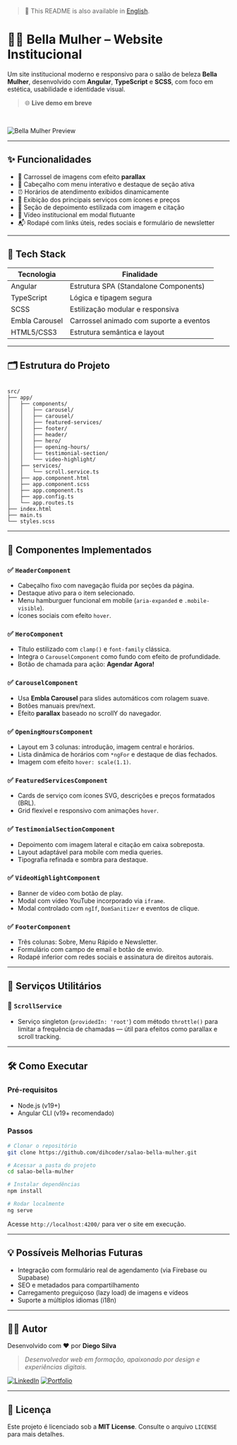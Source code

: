 > 📘 This README is also available in [English](./README.md).

# 💇‍♀️ Bella Mulher – Website Institucional

Um site institucional moderno e responsivo para o salão de beleza **Bella Mulher**, desenvolvido com **Angular**, **TypeScript** e **SCSS**, com foco em estética, usabilidade e identidade visual.  

> 🌐 **Live demo em breve**

<br/>

![Bella Mulher Preview](website-preview.png)

---

## ✨ Funcionalidades

- 🌟 Carrossel de imagens com efeito **parallax**
- 🧭 Cabeçalho com menu interativo e destaque de seção ativa
- ⏰ Horários de atendimento exibidos dinamicamente
- 💅 Exibição dos principais serviços com ícones e preços
- 💬 Seção de depoimento estilizada com imagem e citação
- 🎥 Vídeo institucional em modal flutuante
- 📬 Rodapé com links úteis, redes sociais e formulário de newsletter

---

## 🧠 Tech Stack

| Tecnologia     | Finalidade                     |
|----------------|-------------------------------|
| Angular        | Estrutura SPA (Standalone Components) |
| TypeScript     | Lógica e tipagem segura        |
| SCSS           | Estilização modular e responsiva |
| Embla Carousel | Carrossel animado com suporte a eventos |
| HTML5/CSS3     | Estrutura semântica e layout    |

---

## 🗂️ Estrutura do Projeto

```

src/
├── app/
│   ├── components/
│   │   ├── carousel/
│   │   ├── carousel/
│   │   ├── featured-services/
│   │   ├── footer/
│   │   ├── header/
│   │   ├── hero/
│   │   ├── opening-hours/
│   │   ├── testimonial-section/
│   │   └── video-highlight/
│   ├── services/
│   │   └── scroll.service.ts
│   ├── app.component.html
│   ├── app.component.scss
│   ├── app.component.ts
│   ├── app.config.ts
│   └── app.routes.ts
├── index.html
├── main.ts
└── styles.scss

````

---

## 🧩 Componentes Implementados

### ✅ `HeaderComponent`
- Cabeçalho fixo com navegação fluida por seções da página.
- Destaque ativo para o item selecionado.
- Menu hamburguer funcional em mobile (`aria-expanded` e `.mobile-visible`).
- Ícones sociais com efeito `hover`.

### ✅ `HeroComponent`
- Título estilizado com `clamp()` e `font-family` clássica.
- Integra o `CarouselComponent` como fundo com efeito de profundidade.
- Botão de chamada para ação: **Agendar Agora!**

### ✅ `CarouselComponent`
- Usa **Embla Carousel** para slides automáticos com rolagem suave.
- Botões manuais prev/next.
- Efeito **parallax** baseado no scrollY do navegador.

### ✅ `OpeningHoursComponent`
- Layout em 3 colunas: introdução, imagem central e horários.
- Lista dinâmica de horários com `*ngFor` e destaque de dias fechados.
- Imagem com efeito `hover: scale(1.1)`.

### ✅ `FeaturedServicesComponent`
- Cards de serviço com ícones SVG, descrições e preços formatados (BRL).
- Grid flexível e responsivo com animações `hover`.

### ✅ `TestimonialSectionComponent`
- Depoimento com imagem lateral e citação em caixa sobreposta.
- Layout adaptável para mobile com media queries.
- Tipografia refinada e sombra para destaque.

### ✅ `VideoHighlightComponent`
- Banner de vídeo com botão de play.
- Modal com vídeo YouTube incorporado via `iframe`.
- Modal controlado com `ngIf`, `DomSanitizer` e eventos de clique.

### ✅ `FooterComponent`
- Três colunas: Sobre, Menu Rápido e Newsletter.
- Formulário com campo de email e botão de envio.
- Rodapé inferior com redes sociais e assinatura de direitos autorais.

---

## 🧮 Serviços Utilitários

### 🧩 `ScrollService`
- Serviço singleton (`providedIn: 'root'`) com método `throttle()` para limitar a frequência de chamadas — útil para efeitos como parallax e scroll tracking.

---

## 🛠️ Como Executar

### Pré-requisitos

- Node.js (v19+)
- Angular CLI (v19+ recomendado)

### Passos

```bash
# Clonar o repositório
git clone https://github.com/dihcoder/salao-bella-mulher.git

# Acessar a pasta do projeto
cd salao-bella-mulher

# Instalar dependências
npm install

# Rodar localmente
ng serve
````

Acesse `http://localhost:4200/` para ver o site em execução.

---

## 💡 Possíveis Melhorias Futuras

* Integração com formulário real de agendamento (via Firebase ou Supabase)
* SEO e metadados para compartilhamento
* Carregamento preguiçoso (lazy load) de imagens e vídeos
* Suporte a múltiplos idiomas (i18n)

---

## 👨‍💻 Autor

Desenvolvido com ❤️ por **Diego Silva**

> *Desenvolvedor web em formação, apaixonado por design e experiências digitais.*

[![LinkedIn](https://img.shields.io/badge/-LinkedIn-blue?style=flat-square\&logo=linkedin)](https://linkedin.com/in/diego-md)
[![Portfolio](https://img.shields.io/badge/-Portfólio-black?style=flat-square\&logo=firefox-browser)](https://dihcoder.github.io/personal-website/)

---

## 📄 Licença

Este projeto é licenciado sob a **MIT License**. Consulte o arquivo `LICENSE` para mais detalhes.

